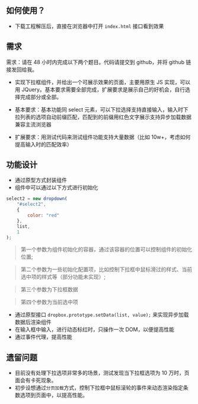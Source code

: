 ## 如何使用？

*   下载工程解压后，直接在浏览器中打开 `index.html` 接口看到效果

## 需求

需求：请在 48 小时内完成以下两个题目。代码请提交到 github，并将 github 链接发回给我。

*   实现下拉框组件，并给出一个可展示效果的页面，主要用原生 JS 实现，可以用 JQuery。基本要求需要全部完成，扩展要求是展示自己的好机会，自行选择完成部分或全部。

*   基本要求：基本功能同 select 元素，可以下拉选择支持直接输入，输入时下拉列表的选项自动前缀匹配，匹配到的前缀用红色文字展示支持异步加载数据兼容主流浏览器

*   扩展要求：用测试代码来测试组件功能支持大量数据（比如 10w+，考虑如何提高输入时的匹配效率）

## 功能设计

*   通过原型方式封装组件
*   组件中可以通过以下方式进行初始化

```javascript
select2 = new dropdown(
    "#select2",
    {
        color: "red"
    },
    list,
    1
);
```

> 第一个参数为组件初始化的容器，通过该容器的位置可以控制组件的初始化位置;

> 第二个参数为一些初始化配置项，比如控制下拉框中鼠标滑过的样式、当前选中项的样式等（部分功能未实现）;

> 第三个参数为下拉框数据

> 第四个参数为当前选中项

*   通过原型接口 `dropbox.prototype.setData(list, value);` 来实现异步加载数据后渲染组件
*   在输入框中输入，进行动态标红时，只操作一次 DOM，以便提高性能
*   通过事件代理，提高性能

## 遗留问题

*   目前没有处理下拉选项非常多的场景，测试发现当下拉框选项为 10 万时，页面会有卡死现象。
*   初步设想通过`分页加载`方式，控制下拉框中鼠标滚轮的事件来动态渲染指定条数选项到页面中，以提高性能。
